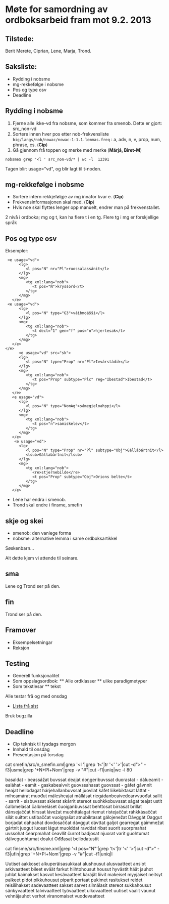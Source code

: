 # Møte for samordning av ordboksarbeid fram mot 9.2. 2013


## Tilstede:


Berit Merete, Ciprian, Lene, Marja, Trond.


## Saksliste:


* Rydding i nobsme
* mg-rekkefølge i nobsme
* Pos og type osv
* Deadline




## Rydding i nobsme


1. Fjerne alle ikke-vd fra nobsme, som kommer fra smenob. Dette er gjort: src_non-vd
2. Sortere innen hver pos etter nob-frekvensliste 
  `big/langs/nob/nowac/nowac-1-1.1.lemmas.freq` : 
   a, adv, n, v, prop, num, phrase, cs. (**Cip**)
3. Gå gjennom frå toppen og merke med merke (**Márjá, Biret-M**)


```
nobsme$ grep '<l ' src_non-vd/* | wc -l  12391
```


Tagen blir: usage="vd", og blir lagt til t-noden.


## mg-rekkefølge i nobsme


* Sortere intern rekkjefølgje av mg innafor kvar e. (**Cip**)
* Frekvensinformasjonen skal med. (**Cip**)
* Hvis noe skal flyttes lenger opp manuelt, endrer man på frekvenstallet.


2 nivå i ordboka; mg og t, kan ha flere t i en tg. 
Flere tg i mg er forskjellige språk


## Pos og type osv


Eksempler:


```
 <e usage="vd">
      <lg>
         <l pos="N" nr="Pl">ruossalassánit</l>
      </lg>
      <mg>
         <tg xml:lang="nob">
            <t pos="N">kryssord</t>
         </tg>
      </mg>
   </e>
 <e usage="vd">
      <lg>
         <l pos="N" type="G3">váibmoášši</l>
      </lg>
      <mg>
         <tg xml:lang="nob">
            <t decl="1" gen="f" pos="n">hjertesak</t>
         </tg>
      </mg>
   </e>
</e>
      <e usage="vd" src="sk">
      <lg>
         <l pos="N" type="Prop" nr="Pl">Ivvárstádik</l>
      </lg>
      <mg>
         <tg xml:lang="nob">
            <t pos="Prop" subtype="Plc" reg="Ibestad">Ibestad</t>
         </tg>
      </mg>
   </e>
   <e usage="vd">
      <lg>
         <l pos="N" type="NomAg">sámegieloahppi</l>
      </lg>
      <mg>
         <tg xml:lang="nob">
            <t pos="n">samiskelev</t>
         </tg>
      </mg>
   </e>  
    <e usage="vd">
      <lg>
         <l pos="N" type="Prop" nr="Pl" subtype="Obj">Gállábártnit</l>
         <lsub>Gállabártnit</lsub>
      </lg>
      <mg>
         <tg xml:lang="nob">
            <re>stjernebilde</re>
            <t pos="Prop" subtype="Obj">Orions belte</t>
         </tg>
      </mg>
   </e>
```


* Lene har endra i smenob.
* Trond skal endre i finsme, smefin




##  skje og skei


* smenob: den vanlege forma
* nobsme: alternative lemma i same ordboksartikkel


Søskenbarn...


Alt dette kjem vi attende til seinare.


##  sma


Lene og Trond ser på den.


##  fin


Trond ser på den.




##  Framover


* Eksempelsetningar
* Reksjon


## Testing


* Generell funksjonalitet
* Som oppslagsordbok:
** Alle ordklasser
** ulike paradigmetyper
* Som tekstlesar
** tekst


Alle testar frå og med onsdag


* [Lista frå sist](/dicts/checklist.html)






Bruk bugzilla


## Deadline


* Cip teknisk til tysdags morgon
* Innhald til onsdag
* Presentasjon på torsdag




cat smefin/src/n_smefin.xml|grep '<l '|grep 't<'|tr '<' '>'|cut -d">" -f3|usme|grep '+N+Pl+Nom'|grep -v "#"|cut -f1|uniq|wc -l
80


basaldat -
beassážat
buvssat
deajat
doŋgeribuvssat
duorastat -
dálueamit -
ealáhat -
eamit -
gaskabeaivvit
guovssahasat
guovssat -
gáfet
gávnnit
heajat
hellodagat
hárjehallanbuvssat
juovllat
káfet
liikebiktasat
láttat -
mihcamárat 
muođut 
málesheajat
mállásat
riegádanbeaivedearvvuođat
sallit -
sarrit -
sisbuvssat
skierat
skárrit
stereot
suohkkobuvssat
ságat
teajat
ustit
čalbmelásat
čalbmeláset
čuoiganbuvssat
behttosat
birrasat
brillat
dánsejaččat
hirssat
lávežat
muohttálagat
riemut
ristejaččat
ráhkkásaččat
silát
suittet
ustibaččat
vuoigŋašat
atnubiktasat
gálojenežat
Dávggát
Oaggut
borjadat
dahpahat
dovdosaččat
dávggut
dávttat
galjot
gearregat
gáimmežat
gártnit
juogut
luosat
lágut
muolddat
ravddat
ribat
suorit
suorpmahat
uvssohat
čearpmahat
čeavllit
čurrot
badjosat
njuorat
varit
guohtumat
dálveguohtumat
doalut
Ođđasat
bellodatustit






cat finsme/src/finsme.xml|grep '<l pos="N"'|grep 't<'|tr '<' '>'|cut -d">" -f3|ufin|grep '+N+Pl+Nom'|grep -v "#"|cut -f1|uniq|l




Uutiset
aakkoset
alkuperäisasukkaat
alushousut
alusvaatteet
ansiot
arkivaatteet
bileet
eväät
farkut
hiihtohousut
housut
hyvästit
häät
jauhot
juhlat
kaimakset
kasvot
kesävaatteet
käräjät
liivit
makeiset
myyjäiset
neitsyt
palkeet
pidot
pikkuhousut
piparit
portaat
pukimet
rasitukset
reidet
reisilihakset
sadevaatteet
sakset
sarvet
silmälasit
stereot
sukkahousut
sänkyvaatteet
talvivaatteet
työvaatteet
ulkovaatteet
uutiset
vaalit
vaunut
vehnäjauhot
verhot
viranomaiset
vuodevaatteet




















